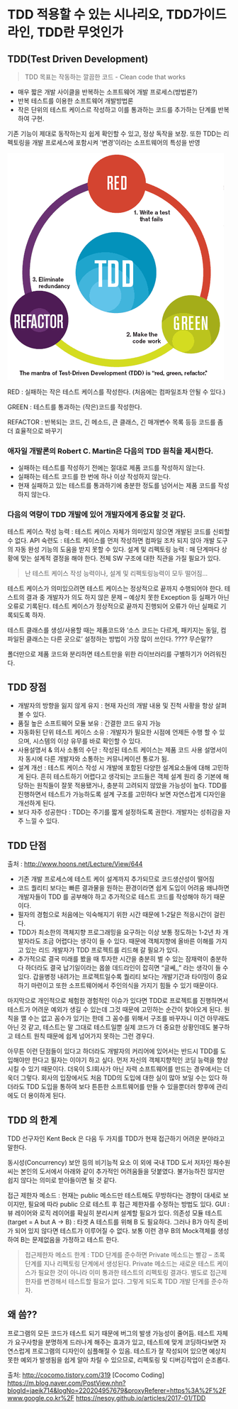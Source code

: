 # TDD 적용할 수 있는 시나리오, TDD가이드라인, TDD란 무엇인가


## TDD(Test Driven Development)
>TDD 목표는 작동하는 깔끔한 코드 - Clean code that works
* 매우 짧은 개발 사이클을 반복하는 소프트웨어 개발 프로세스(방법론?)
* 반복 테스트를 이용한 소프트웨어 개발방법론
* 작은 단위의 테스트 케이스르 작성하고 이를 통과하는 코드를 추가하는 단계를 반복하여 구현.

기존 기능이 제대로 동작하는지 쉽게 확인할 수 있고, 정상 독작을 보장.
또한 TDD는 리펙토링을 개발 프로세스에 포함시켜 '변경'이라는 소프트웨어의 특성을 반영

![순서](./2.gif)

RED		: 실패하는 작은 테스트 케이스를 작성한다. (처음에는 컴파일조차 안될 수 있다.)

GREEN      : 테스트를 통과하는 (작은)코드를 작성한다.

REFACTOR   : 반복되는 코드, 긴 메소드, 큰 클래스, 긴 매개변수 목록 등등 코드를 좀 더 효율적으로 바꾸기

### 애자일 개발론의 Robert C. Martin은 다음의 TDD 원칙을 제시한다.

- 실패하는 테스트를 작성하기 전에는 절대로 제품 코드를 작성하지 않는다.
- 실패하는 테스트 코드를 한 번에 하나 이상 작성하지 않는다.
- 현재 실패하고 있는 테스트를 통과하기에 충분한 정도를 넘어서는 제품 코드를 작성하지 않는다.

### 다음의 역량이 TDD 개발에 있어 개발자에게 중요할 것 같다.

테스트 케이스 작성 능력 	: 테스트 케이스 자체가 의미있지 않으면 개발된 코드를 신뢰할 수 없다.
API 숙련도 			: 테스트 케이스를 먼저 작성하면 컴파일 조차 되지 않아 개발 도구의 자동 완성 기능의 도움을 받지 못할 수 있다.
설계 및 리펙토링 능력 	: 매 단계마다 상황에 맞는 설계적 결정을 해야 한다. 전체 SW 구조에 대한 직관을 가질 필요가 있다.

> 난 테스트 케이스 작성 능력이나, 설계 및 리펙토링능력이 모두 떨어짐...

테스트 케이스가 의미있으려면 테스트 케이스는 정상적으로 끝까지 수행되어야 한다. 
테스트의 결과 중 개발자가 의도 하지 않은 문제 – 예상치 못한 Exception 등 
실패가 아닌 오류로 기록된다. 테스트 케이스가 정상적으로 끝까지 진행되어 오류가 아닌 실패로 기록되도록 하자.

테스트 클래스를 생성/사용할 때는 제품코드와 ‘소스 코드는 다르게, 패키지는 동일, 컴파일된 클래스는 다른 곳으로’ 설정하는 방법이 가장 많이 쓰인다.
???? 무슨말??

 폴더만으로 제품 코드와 분리하면 테스트만을 위한 라이브러리를 구별하기가 어려워진다.

TDD 장점
-

- 개발자의 방향을 잃지 않게 유지 : 현재 자신의 개발 내용 및 진척 사황을 항상 살펴볼 수 있다.
- 품질 높은 소프트웨어 모듈 보유 : 간결한 코드 유지 가능
- 자동화된 단위 테스트 케이스 소유 : 개발자가 필요한 시점에 언제든 수행 할 수 있으며, 시스템의 이상 유무를 바로 확인할 수 있다.
- 사용설명서 & 의사 소통의 수단 : 작성된 테스트 케이스는 제품 코드 사용 설명서이자 동시에 다른 개발자와 소통하는 커뮤니케이션 통로가 됨.
- 설계 개선 : 테스트 케이스 작성 시 개발에 포함된 다양한 설계요소들에 대해 고민하게 된다.
      흔히 테스트하기 어렵다고 생각되는 코드들은 객체 설계 원리 중 기본에 해당하는 원칙들이 잘못 적용됐거나,
      충분히 고려되지 않았을 가능성이 높다.
      TDD를 진행하면서 테스트가 가능하도록 설계 구조를 고민하다 보면 자연스럽게 디자인을 개선하게 된다.
- 보다 자주 성공한다 : TDD는 주기를 짧게 설정하도록 권한다. 개발자는 성취감을 자주 느낄 수 있다.

TDD 단점
-

출처 : http://www.hoons.net/Lecture/View/644
- 기존 개발 프로세스에 테스트 케이 설계까지 추가되므로 코드생산성이 떨어짐 
- 코드 퀄리티 보다는 빠른 결과물을 원하는 환경이라면 쉽게 도입이 어려움 왜냐하면 개발자들이 TDD 를 공부해야 하고 추가적으로 테스트 코드를 작성해야 하기 때문이다. 
- 필자의 경험으로 처음에는 익숙해지기 위한 시간 때문에 1-2달은 적응시간이 걸린다. 
- TDD가 최소한의 객체지향 프로그래밍을 요구하는 이상 보통 정도하는 1-2년 차 개발자라도 조금 어렵다는 생각이 들 수 있다. 
때문에 객체지향에 올바른 이해를 가지고 있는 리드 개발자가 TDD 프로젝트를 리드해 갈 필요가 있다.
- 추가적으로 결국 미래를 봤을 때 투자한 시간을 충분히 벌 수 있는 잠재력이 충분하다 하더라도 결국 납기일이라는 몹쓸 데드라인이 잡히면 “글쎄,,” 라는 생각이 들 수 있다. 
갑을병정 내려가는 프로젝트일수록 퀄리티 보다는 개발기간과 타이밍이 중요하기 마련이고 또한 소프트웨어에서 주인의식을 가지기 힘들 수 있기 때문이다.
 
마지막으로 개인적으로 체험한 경험적인 이슈가 있다면 TDD로 프로젝트를 진행하면서 테스트가 어려운 예외가 생길 수 있는데 그것 때문에 고민하는 순간이 찾아오게 된다. 
원칙을 깰 수는 없고 꼼수가 있기는 한데 그 꼼수를 위해서 구조를 바꾸자니 이건 아무래도 아닌 것 같고, 테스트는 말 그대로 테스트일뿐 실제 코드가 더 중요한 상황인데도 불구하고 테스트 원칙 때문에 쉽게 넘어가지 못하는 그런 경우다.
 
아무튼 이런 단점들이 있다고 하더라도 개발자의 커리어에 있어서는 반드시 TDD를 도입해야만 한다고 필자는 이야기 하고 싶다. 
먼저 자신의 객체지향적인 코딩 능력을 향상시킬 수 있기 때문이다. 
더욱이 S.I회사가 아닌 자력 소프트웨어를 만드는 경우에서는 더욱더 그렇다. 
회사의 입장에서도 처음 TDD의 도입에 대한 실이 많아 보일 수는 있다 하더라도 TDD 도입을 통하여 보다 튼튼한 소프트웨어를 만들 수 있을뿐더러 향후에 관리에도 더 용이하게 된다.

TDD 의 한계
-

TDD 선구자인 Kent Beck 은 다음 두 가지를  TDD가 현재 접근하기 어려운 분야라고 말한다.

동시성(Concurrency)
보안 등의 비기능적 요소
이 외에 국내 TDD 도서 저자인 채수원씨는 본인의 도서에서 아래와 같이 추가적인 어려움들을 덧붙였다. 불가능하진 않지만 쉽지 않다는 의미로 받아들이면 될 것 같다.

접근 제한자 메소드 : 현재는 public 메소드만 테스트해도 무방하다는 경향이 대세로 보이지만, 필요에 따라 public 으로 테스트 후 접근 제한자를 수정하는 방법도 있다.
GUI : 뷰 레이어와 로직 레이어를 확실히 분리시켜 설계할 필요가 있다.
의존성 모듈 테스트 (target = A but A -> B) : 타겟 A 테스트를 위해 B 도 필요하다. 그러나  B가 아직 준비가 되어 있지 않다면 테스트가 이루어질 수 없다. 보통 이런 경우 B의 Mock객체를 생성하여 B는 문제없음을 가정하고 테스트 한다.

>접근제한자 메소드 한계 : TDD 단계를 준수하면  Private 메소드는 빨강 – 초록 단계를 지나 리펙토링 단계에서 생성된다.
Private 메소드는 새로운 테스트 케이스가 필요한 것이 아니라 이미 통과한 테스트의 리펙토링 결과다. 
별도로 접근제한자를 변경해서 테스트할 필요가 없다. 그렇게 되도록 TDD 개발 단계를 준수하자.

왜 씀??
-

프로그램의 모든 코드가 테스트 되기 때문에 버그의 발생 가능성이 줄어듬.
테스트 자체가 요구사항을 분명하게 드러나게 해주는 효과가 있고,
테스트에 맞게 코딩하다보면 자연스럽게 프로그램의 디자인이 심플해질 수 있음.
테스트가 잘 작성되어 있으면 예상치 못한 예외가 발생됨을 쉽게 알아 차릴 수 있으므로,
리펙토링 및 디버깅작업이 순조롭다.

출처: http://cocomo.tistory.com/319 [Cocomo Coding]
https://m.blog.naver.com/PostView.nhn?blogId=jaeik714&logNo=220204957679&proxyReferer=https%3A%2F%2Fwww.google.co.kr%2F
https://nesoy.github.io/articles/2017-01/TDD
